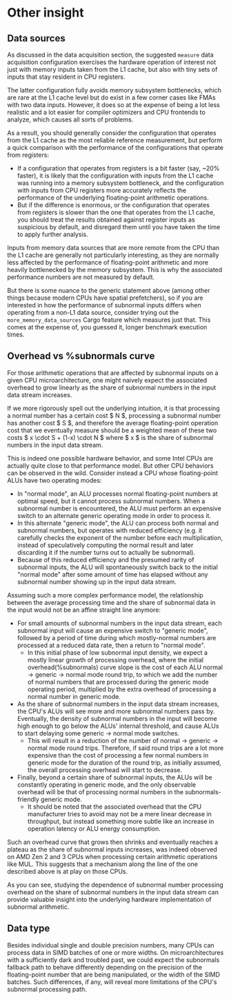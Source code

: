 # Other insight

## Data sources

As discussed in the data acquisition section, the suggested `measure` data
acquisition configuration exercises the hardware operation of interest not just
with memory inputs taken from the L1 cache, but also with tiny sets of inputs
that stay resident in CPU registers.

The latter configuration fully avoids memory subsystem bottlenecks, which are
rare at the L1 cache level but do exist in a few corner cases like FMAs with two
data inputs. However, it does so at the expense of being a lot less realistic
and a lot easier for compiler optimizers and CPU frontends to analyze, which
causes all sorts of problems.

As a result, you should generally consider the configuration that operates from
the L1 cache as the most reliable reference measurement, but perform a quick
comparison with the performance of the configurations that operate from
registers:

- If a configuration that operates from registers is a bit faster (say, ~20%
  faster), it is likely that the configuration with inputs from the L1 cache was
  running into a memory subsystem bottleneck, and the configuration with inputs
  from CPU registers more accurately reflects the performance of the underlying
  floating-point arithmetic operations.
- But if the difference is enormous, or the configuration that operates from
  registers is slower than the one that operates from the L1 cache, you should
  treat the results obtained against register inputs as suspicious by default,
  and disregard them until you have taken the time to apply further analysis.

Inputs from memory data sources that are more remote from the CPU than the L1
cache are generally not particularly interesting, as they are normally less
affected by the performance of floating-point arithmetic and more heavily
bottlenecked by the memory subsystem. This is why the associated performance
numbers are not measured by default.

But there is some nuance to the generic statement above (among other things
because modern CPUs have spatial prefetchers), so if you are interested in how
the performance of subnormal inputs differs when operating from a non-L1 data
source, consider trying out the `more_memory_data_sources` Cargo feature which
measures just that. This comes at the expense of, you guessed it, longer
benchmark execution times.


## Overhead vs %subnormals curve

For those arithmetic operations that are affected by subnormal inputs on a given
CPU microarchitecture, one might naively expect the associated overhead to grow
linearly as the share of subnormal numbers in the input data stream increases.

If we more rigorously spell out the underlying intuition, it is that processing
a normal number has a certain cost $ N $, processing a subnormal number has
another cost $ S $, and therefore the average floating-point operation cost that
we eventually measure should be a weighted mean of these two costs $ x \cdot S +
(1-x) \cdot N $ where $ x $ is the share of subnormal numbers in the input data
stream.

This is indeed one possible hardware behavior, and some Intel CPUs are actually
quite close to that performance model. But other CPU behaviors can be observed
in the wild. Consider instead a CPU whose floating-point ALUs have two operating
modes:

- In "normal mode", an ALU processes normal floating-point numbers at optimal
  speed, but it cannot process subnormal numbers. When a subnormal number is
  encountered, the ALU must perform an expensive switch to an alternate generic
  operating mode in order to process it.
- In this alternate "generic mode", the ALU can process both normal and
  subnormal numbers, but operates with reduced efficiency (e.g. it carefully
  checks the exponent of the number before each multiplication, instead of
  speculatively computing the normal result and later discarding it if the
  number turns out to actually be subnormal).
- Because of this reduced efficiency and the presumed rarity of subnormal
  inputs, the ALU will spontaneously switch back to the initial "normal mode"
  after some amount of time has elapsed without any subnormal number showing up
  in the input data stream.

Assuming such a more complex performance model, the relationship between the
average processing time and the share of subnormal data in the input would not
be an affine straight line anymore:

- For small amounts of subnormal numbers in the input data stream, each
  subnormal input will cause an expensive switch to "generic mode", followed by
  a period of time during which mostly-normal numbers are processed at a reduced
  data rate, then a return to "normal mode".
  * In this initial phase of low subnormal input density, we expect a mostly
    linear growth of processing overhead, where the initial
    overhead(%subnormals) curve slope is the cost of each ALU normal → generic →
    normal mode round trip, to which we add the number of normal numbers that
    are processed during the generic mode operating period, multiplied by the
    extra overhead of processing a normal number in generic mode.
- As the share of subnormal numbers in the input data stream increases, the
  CPU's ALUs will see more and more subnormal numbers pass by. Eventually, the
  density of subnormal numbers in the input will become high enough to go below
  the ALUs' internal threshold, and cause ALUs to start delaying some generic →
  normal mode switches.
  * This will result in a reduction of the number of normal → generic → normal
    mode round trips. Therefore, if said round trips are a lot more expensive
    than the cost of processing a few normal numbers in generic mode for the
    duration of the round trip, as initially assumed, the overall processing 
    overhead will start to decrease.
- Finally, beyond a certain share of subnormal inputs, the ALUs will be
  constantly operating in generic mode, and the only observable overhead will be
  that of processing normal numbers in the subnormals-friendly generic mode.
  * It should be noted that the associated overhead that the CPU manufacturer
    tries to avoid may not be a mere linear decrease in throughput, but instead
    something more subtle like an increase in operation latency or ALU energy
    consumption.

Such an overhead curve that grows then shrinks and eventually reaches a plateau
as the share of subnormal inputs increases, was indeed observed on AMD Zen 2 and
3 CPUs when processing certain arithmetic operations like MUL. This suggests
that a mechanism along the line of the one described above is at play on those
CPUs.

As you can see, studying the dependence of subnormal number processing overhead
on the share of subnormal numbers in the input data stream can provide valuable
insight into the underlying hardware implementation of subnormal arithmetic.


## Data type

Besides individual single and double precision numbers, many CPUs can process
data in SIMD batches of one or more widths. On microarchitectures with a
sufficiently dark and troubled past, we could expect the subnormals fallback
path to behave differently depending on the precision of the floating-point
number that are being manipulated, or the width of the SIMD batches. Such
differences, if any, will reveal more limitations of the CPU's subnormal
processing path.
